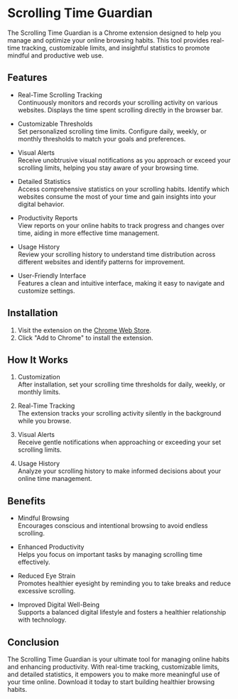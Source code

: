 # Scrolling Time Guardian

The Scrolling Time Guardian is a Chrome extension designed to help you manage and optimize your online browsing habits. This tool provides real-time tracking, customizable limits, and insightful statistics to promote mindful and productive web use.

## Features

- Real-Time Scrolling Tracking  
  Continuously monitors and records your scrolling activity on various websites. Displays the time spent scrolling directly in the browser bar.

- Customizable Thresholds  
  Set personalized scrolling time limits. Configure daily, weekly, or monthly thresholds to match your goals and preferences.

- Visual Alerts  
  Receive unobtrusive visual notifications as you approach or exceed your scrolling limits, helping you stay aware of your browsing time.

- Detailed Statistics  
  Access comprehensive statistics on your scrolling habits. Identify which websites consume the most of your time and gain insights into your digital behavior.

- Productivity Reports  
  View reports on your online habits to track progress and changes over time, aiding in more effective time management.

- Usage History  
  Review your scrolling history to understand time distribution across different websites and identify patterns for improvement.

- User-Friendly Interface  
  Features a clean and intuitive interface, making it easy to navigate and customize settings.

## Installation

1. Visit the extension on the [Chrome Web Store](https://chromewebstore.google.com/detail/scrolling-time-guardian/phlpehahbacnkpcgnmfajkgolkhodhof).
2. Click "Add to Chrome" to install the extension.

## How It Works

1. Customization  
   After installation, set your scrolling time thresholds for daily, weekly, or monthly limits.

2. Real-Time Tracking  
   The extension tracks your scrolling activity silently in the background while you browse.

3. Visual Alerts  
   Receive gentle notifications when approaching or exceeding your set scrolling limits.

4. Usage History  
   Analyze your scrolling history to make informed decisions about your online time management.

## Benefits

- Mindful Browsing  
  Encourages conscious and intentional browsing to avoid endless scrolling.

- Enhanced Productivity  
  Helps you focus on important tasks by managing scrolling time effectively.

- Reduced Eye Strain  
  Promotes healthier eyesight by reminding you to take breaks and reduce excessive scrolling.

- Improved Digital Well-Being  
  Supports a balanced digital lifestyle and fosters a healthier relationship with technology.

## Conclusion

The Scrolling Time Guardian is your ultimate tool for managing online habits and enhancing productivity. With real-time tracking, customizable limits, and detailed statistics, it empowers you to make more meaningful use of your time online. Download it today to start building healthier browsing habits.


